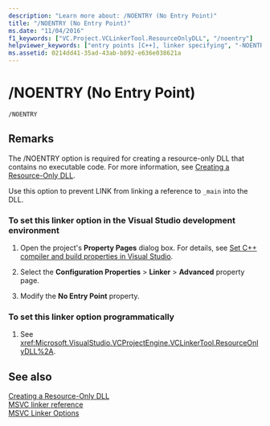 ```yaml
---
description: "Learn more about: /NOENTRY (No Entry Point)"
title: "/NOENTRY (No Entry Point)"
ms.date: "11/04/2016"
f1_keywords: ["VC.Project.VCLinkerTool.ResourceOnlyDLL", "/noentry"]
helpviewer_keywords: ["entry points [C++], linker specifying", "-NOENTRY linker option", "resource-only DLLs [C++], creating", "NOENTRY linker option", "/NOENTRY linker option [C++]", "DLLs [C++], creating"]
ms.assetid: 0214dd41-35ad-43ab-b892-e636e038621a
---
```

# /NOENTRY (No Entry Point)

```
/NOENTRY
```

## Remarks

The /NOENTRY option is required for creating a resource-only DLL that contains no executable code. For more information, see [Creating a Resource-Only DLL](../creating-a-resource-only-dll.md).

Use this option to prevent LINK from linking a reference to `_main` into the DLL.

### To set this linker option in the Visual Studio development environment

1. Open the project's **Property Pages** dialog box. For details, see [Set C++ compiler and build properties in Visual Studio](../working-with-project-properties.md).

1. Select the **Configuration Properties** > **Linker** > **Advanced** property page.

1. Modify the **No Entry Point** property.

### To set this linker option programmatically

1. See <xref:Microsoft.VisualStudio.VCProjectEngine.VCLinkerTool.ResourceOnlyDLL%2A>.

## See also

[Creating a Resource-Only DLL](../creating-a-resource-only-dll.md)<br/>
[MSVC linker reference](linking.md)<br/>
[MSVC Linker Options](linker-options.md)
